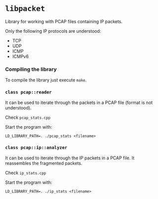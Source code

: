 `libpacket`
==========
Library for working with PCAP files containing IP packets.

Only the following IP protocols are understood:
* TCP
* UDP
* ICMP
* ICMPv6


### Compiling the library
To compile the library just execute `make`.


### `class pcap::reader`
It can be used to iterate through the packets in a PCAP file (format is not understood).

Check `pcap_stats.cpp`

Start the program with:
```
LD_LIBRARY_PATH=. ./pcap_stats <filename>
```


### `class pcap::ip::analyzer`
It can be used to iterate through the IP packets in a PCAP file. It reassembles the fragmented packets.

Check `ip_stats.cpp`

Start the program with:
```
LD_LIBRARY_PATH=. ./ip_stats <filename>
```
